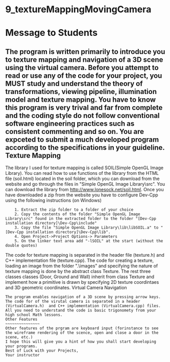# 9_textureMappingMovingCamera
Message to Students
========================
 The program is written primarily to introduce you to texture mapping and navigation of a 3D scene using the virtual camera. Before you attempt to read or use any of the code for your project, you MUST study and understand the theory of transformations, viewing pipeline, illumination model and texture mapping. You have to know this program is very trival and far from complete and the coding style do not follow conventional software engineering practices such as consistent commenting and so on. You are expceted to submit a much developed program according to the specifications in your guideline.
Texture Mapping
---------------
The library I used for texture mapping is called SOIL(Simple OpenGL Image Library). You can read how to use functions of the library from the HTML file (soil.html) located in the soil folder, which you can download from the website and go through the files in "Simple OpenGL Image Library\src". You can download the library from http://www.lonesock.net/soil.html. Once you have downloaded a zip from the website you have to configure Dev-Cpp using the following instructions (on Windows)
~~~~~~~~~~~~~~~~~~~~~~~
	1. Extract the zip folder to a folder of your choice
	2. Copy the contents of the folder "Simple OpenGL Image Library\src" found in the extracted folder to the folder "[Dev-Cpp installation directory]\Dev-Cpp\include"
	3. Copy the file "Simple OpenGL Image Library\lib\libSOIL.a" to "[Dev-Cpp installation directory]\Dev-Cpp\lib".
	4. Open Project->Project Options-> Parameters
	5. On the linker text area add "-lSOIL" at the start (without the double quotes)
~~~~~~~~~~~~~~~~~~~~~~~~
The code for texture mapping is separated in the header file (texture.h) and C++ implementation file (texture.cpp). The code for creating a texture, loading an image from the folder ".\images\" and specifying the nature of texture mapping is done by the abstract class Texture. The rest three classes classes (Door, Ground and Wall) inherit from class Texture and implement how a primitive is drawn by specifying 2D texture coordintaes and 3D geometric coordinates. 
Virtual Camera Navigation
~~~~~~~~~~~~~~~~~~~~~~~~~
The program enables navigation of a 3D scene by pressing arrow keys. The code for of the virutal camera is separated in a header (VirtualCamera.h)  and C++ implementation (VirtualCamera.cpp) files. All you need to understand the code is basic trigonomety from your high school Math lessons.
Other Features
~~~~~~~~~~~~~~~
Other features of the prgram are keyboard input (forinstance to see the wireframe rendering of the scence, open and close a door in the scene, etc.)
I hope this will give you a hint of how you shall start developing your programs.
Best of Luck with your Projects,
Your instructor
